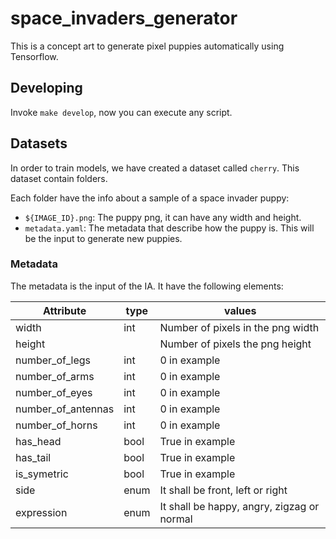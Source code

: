 # space_invaders_generator

This is a concept art to generate pixel puppies automatically using Tensorflow.

## Developing

Invoke `make develop`, now you can execute any script.

## Datasets

In order to train models, we have created a dataset called `cherry`. This dataset contain folders. 

Each folder have the info about a sample of a space invader puppy:

* `${IMAGE_ID}.png`: The puppy png, it can have any width and height.
* `metadata.yaml`: The metadata that describe how the puppy is. This will be the input to generate new puppies.

### Metadata

The metadata is the input of the IA. It have the following elements:

| Attribute          | type | values                                     |
|--------------------|------|--------------------------------------------|
| width              | int  | Number of pixels in the png width          |
| height             |      | Number of pixels the png height            |
| number_of_legs     | int  | 0 in example                               |
| number_of_arms     | int  | 0 in example                               |
| number_of_eyes     | int  | 0 in example                               |
| number_of_antennas | int  | 0 in example                               |
| number_of_horns    | int  | 0  in example                              |
| has_head           | bool | True in example                            |
| has_tail           | bool | True in example                            |
| is_symetric        | bool | True in example                            |
| side               | enum | It shall be front, left or right           |
| expression         | enum | It shall be happy, angry, zigzag or normal |